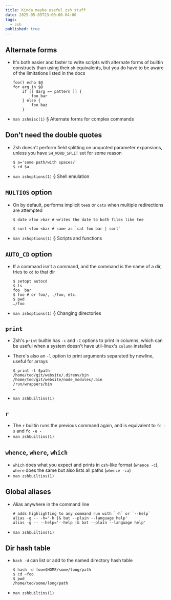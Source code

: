 ```yaml
---
title: Kinda maybe useful zsh stuff
date: 2025-05-05T23:00:00-04:00
tags:
  - zsh
published: true
---
```


## Alternate forms

- It's both easier and faster to write scripts with alternate forms of builtin
  constructs than using their `sh` equivalents, but you do have to be aware of
  the limitations listed in the docs

  ```shell
  foo() echo $@
  for arg in $@
      if [[ $arg =~ pattern ]] {
          foo bar
      } else {
          foo baz
      }
  ```

- `man zshmisc(1)` § Alternate forms for complex commands

## Don't need the double quotes

- Zsh doesn't perform field splitting on unquoted parameter expansions, unless
  you have `SH_WORD_SPLIT` set for some reason

  ```shell-session
  $ a='some path/with spaces/'
  $ cd $a
  ```

- `man zshoptions(1)` § Shell emulation

## `MULTIOS` option

- On by default, performs implicit `tee`s or `cats` when multiple redirections
  are attempted

  ```shell-session
  $ date >foo >bar # writes the date to both files like tee

  $ sort <foo <bar # same as `cat foo bar | sort`
  ```

- `man zshoptions(1)` § Scripts and functions

## `AUTO_CD` option

- If a command isn't a command, and the command is the name of a dir, tries to
  `cd` to that dir

  ```shell-session
  $ setopt autocd
  $ ls
  foo  bar
  $ foo # or foo/, ./foo, etc.
  $ pwd
  …/foo
  ```

- `man zshoptions(1)` § Changing directories

## `print`

- Zsh's `print` builtin has `-c` and `-C` options to print in columns, which can
  be useful when a system doesn't have util-linux's `column` installed
- There's also an `-l` option to print arguments separated by newline, useful
  for arrays

  ```shell-session
  $ print -l $path
  /home/ted/git/website/.direnv/bin
  /home/ted/git/website/node_modules/.bin
  /run/wrappers/bin
  …
  ```

- `man zshbuiltins(1)`

## `r`

- The `r` builtin runs the previous command again, and is equivalent to `fc -s`
  and `fc -e -`
- `man zshbuiltins(1)`

## `whence`, `where`, `which`

- `which` does what you expect and prints in `csh`-like format (`whence -c`),
  `where` does the same but also lists all paths (`whence -ca`)
- `man zshbuiltins(1)`

## Global aliases

- Alias anywhere in the command line

  ```shell
  # adds highlighting to any command run with `-h` or `--help`
  alias -g -- -h='-h |& bat --plain --language help'
  alias -g -- --help='--help |& bat --plain --language help'
  ```

- `man zshbuiltins(1)`

## Dir hash table

- `hash -d` can list or add to the named directory hash table

  ```shell-session
  $ hash -d foo=$HOME/some/long/path
  $ cd ~foo
  $ pwd
  /home/ted/some/long/path
  ```

- `man zshbuiltins(1)`
